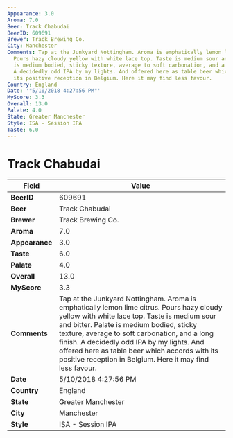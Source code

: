 ```yaml
---
Appearance: 3.0
Aroma: 7.0
Beer: Track Chabudai
BeerID: 609691
Brewer: Track Brewing Co.
City: Manchester
Comments: Tap at the Junkyard Nottingham. Aroma is emphatically lemon lime citrus.
  Pours hazy cloudy yellow with white lace top. Taste is medium sour and bitter. Palate
  is medium bodied, sticky texture, average to soft carbonation, and a long finish.
  A decidedly odd IPA by my lights. And offered here as table beer which accords with
  its positive reception in Belgium. Here it may find less favour.
Country: England
Date: '"5/10/2018 4:27:56 PM"'
MyScore: 3.3
Overall: 13.0
Palate: 4.0
State: Greater Manchester
Style: ISA - Session IPA
Taste: 6.0
---
```


# Track Chabudai

| Field         | Value |
|---------------|-------|
| **BeerID** | 609691 |
| **Beer** | Track Chabudai |
| **Brewer** | Track Brewing Co. |
| **Aroma** | 7.0 |
| **Appearance** | 3.0 |
| **Taste** | 6.0 |
| **Palate** | 4.0 |
| **Overall** | 13.0 |
| **MyScore** | 3.3 |
| **Comments** | Tap at the Junkyard Nottingham. Aroma is emphatically lemon lime citrus. Pours hazy cloudy yellow with white lace top. Taste is medium sour and bitter. Palate is medium bodied, sticky texture, average to soft carbonation, and a long finish. A decidedly odd IPA by my lights. And offered here as table beer which accords with its positive reception in Belgium. Here it may find less favour. |
| **Date** | 5/10/2018 4:27:56 PM |
| **Country** | England |
| **State** | Greater Manchester |
| **City** | Manchester |
| **Style** | ISA - Session IPA |
